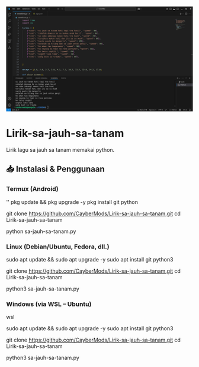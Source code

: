 ![Preview Lirik](./foto/screenshot.png)
# Lirik-sa-jauh-sa-tanam
Lirik lagu sa jauh sa tanam memakai python.
## 📥 Instalasi & Penggunaan

### Termux (Android)
'' pkg update && pkg upgrade -y
pkg install git python

git clone https://github.com/CayberMods/Lirik-sa-jauh-sa-tanam.git
cd Lirik-sa-jauh-sa-tanam

python sa-jauh-sa-tanam.py

### Linux (Debian/Ubuntu, Fedora, dll.)

sudo apt update && sudo apt upgrade -y
sudo apt install git python3

git clone https://github.com/CayberMods/Lirik-sa-jauh-sa-tanam.git
cd Lirik-sa-jauh-sa-tanam

python3 sa-jauh-sa-tanam.py

### Windows (via WSL – Ubuntu)

wsl

sudo apt update && sudo apt upgrade -y
sudo apt install git python3

git clone https://github.com/CayberMods/Lirik-sa-jauh-sa-tanam.git
cd Lirik-sa-jauh-sa-tanam

python3 sa-jauh-sa-tanam.py

